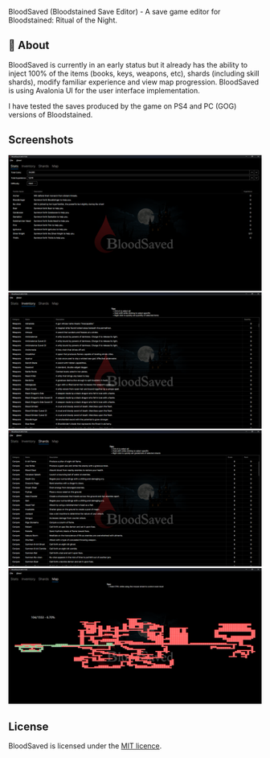 BloodSaved (Bloodstained Save Editor) - A save game editor for Bloodstained: Ritual of the Night.  


## 📖 About 

BloodSaved is currently in an early status but it already has the ability to inject 100% of the items (books, keys, weapons, etc), shards (including skill shards), modify familiar experience and view map progression.  BloodSaved is using Avalonia UI for the user interface implementation.

I have tested the saves produced by the game on PS4 and PC (GOG) versions of Bloodstained.

## Screenshots

![Stats screen](./images/screen1.png)
![Inventory screen](./images/screen2.png)
![Shards screen](./images/screen3.png)
![Map screen](./images/screen4.png)


## License

BloodSaved is licensed under the [MIT licence](license.md).
